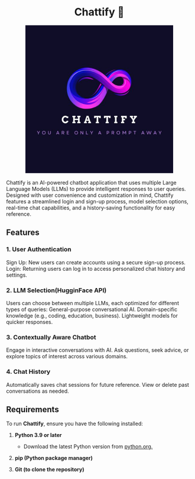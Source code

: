 <H1 align="center"> Chattify 🤖 </H1> <p align="center"> <img src="Chattify-main/CHATTIFY.jpg" alt="Chattify Logo" width="400"/> </p>
Chattify is an AI-powered chatbot application that uses multiple Large Language Models (LLMs) to provide intelligent responses to user queries. Designed with user convenience and customization in mind, Chattify features a streamlined login and sign-up process, model selection options, real-time chat capabilities, and a history-saving functionality for easy reference.

## Features
### 1. **User Authentication**
Sign Up: New users can create accounts using a secure sign-up process.
Login: Returning users can log in to access personalized chat history and settings.
### 2. **LLM Selection(HugginFace API)**
Users can choose between multiple LLMs, each optimized for different types of queries:
General-purpose conversational AI.
Domain-specific knowledge (e.g., coding, education, business).
Lightweight models for quicker responses.
### 3. **Contextually Aware Chatbot**
Engage in interactive conversations with AI.
Ask questions, seek advice, or explore topics of interest across various domains.
### 4. **Chat History**
Automatically saves chat sessions for future reference.
View or delete past conversations as needed.

## Requirements

To run **Chattify**, ensure you have the following installed:

1. **Python 3.9 or later**
   - Download the latest Python version from [python.org.](https://www.python.org/)

2. **pip (Python package manager)**

3. **Git (to clone the repository)**






